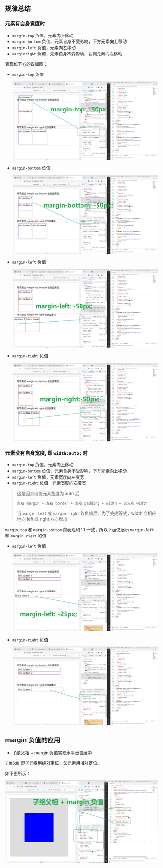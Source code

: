 

## 规律总结

### 元素有自身宽度时

- `margin-top` 负值，元素向上移动
- `margin-bottom` 负值，元素自身不受影响，下方元素向上移动
- `margin-left` 负值，元素向左移动
- `marginright` 负值，元素自身不受影响，右侧元素向左移动

表现如下方的四幅图：

- `margin-top` 负值

  ![](./assets/negative-margin1.jpg)

- `margin-bottom` 负值

  ![](./assets/negative-margin2.jpg)

- `margin-left` 负值

  ![](./assets/negative-margin3.jpg)

- `margin-right` 负值

  ![](./assets/negative-margin4.jpg)

### 元素没有自身宽度, 即 `width:auto;` 时

- `margin-top` 负值，元素向上移动
- `margin-bottom` 负值，元素自身不受影响，下方元素向上移动
- `margin-left` 负值，元素宽度向左变宽
- `margin-right` 负值，元素宽度向右变宽

> 这是因为设置元素宽度为 auto 后
>
> `左右 margin + 左右 border + 左右 padding + width = 父元素 width`
>
> 当 `margin-left` 或 `margin-right` 取负值后，为了完成等式，width 会相应地向 left 或 right 方向增加

`margin-top` 和 `margin-bottom` 的表现和 1.1 一致，所以下面仅展示 `margin-left` 和 `margin-right` 的值

- `margin-left` 负值

  ![](./assets/negative-margin5.jpg)

- `margin-right` 负值

  ![](./assets/negative-margin6.jpg)

## margin 负值的应用

- 子绝父相 + margin 负值实现水平垂直居中

`子绝父相` 即子元素用绝对定位，父元素用相对定位。

如下图所示：

  ![](./assets/negative-margin7.jpg)

